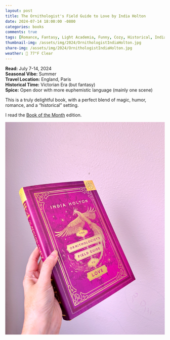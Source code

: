 ```yaml
---
layout: post
title: The Ornithologist's Field Guide to Love by India Holton
date: 2024-07-14 18:00:00 -0800
categories: books
comments: true
tags: [Romance, Fantasy, Light Academia, Funny, Cozy, Historical, India Holton ]
thumbnail-img: /assets/img/2024/OrnithologistIndiaHolton.jpg
share-img: /assets/img/2024/OrnithologistIndiaHolton.jpg
weather: 🔆 77°F Clear
---
```

**Read:** July 7-14, 2024<br>
**Seasonal Vibe:** Summer<br>
**Travel Location:** England, Paris<br>
**Historical Time:** Victorian Era (but fantasy)<br>
**Spice:** Open door with more euphemistic language (mainly one scene)<br>

This is a truly delightful book, with a perfect blend of magic, humor, romance, and a “historical” setting.

I read the [Book of the Month](https://www.mybotm.com/2m2gm3t3xg7) edition.

![Book of the Month hardcover edition of The Ornithologist's Field Guide to Love by India Holton](/assets/img/2024/OrnithologistIndiaHolton.jpg)
